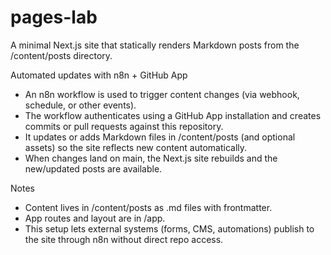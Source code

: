 # pages-lab

A minimal Next.js site that statically renders Markdown posts from the /content/posts directory.

Automated updates with n8n + GitHub App
- An n8n workflow is used to trigger content changes (via webhook, schedule, or other events).
- The workflow authenticates using a GitHub App installation and creates commits or pull requests against this repository.
- It updates or adds Markdown files in /content/posts (and optional assets) so the site reflects new content automatically.
- When changes land on main, the Next.js site rebuilds and the new/updated posts are available.

Notes
- Content lives in /content/posts as .md files with frontmatter.
- App routes and layout are in /app.
- This setup lets external systems (forms, CMS, automations) publish to the site through n8n without direct repo access.
